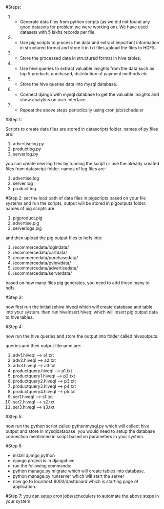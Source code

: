 #Steps:

1. - Generate data files from python scripts (as we did not found any good datasets for problem we were working on). We have used datasets with 5 lakhs records per file.
1. - Use pig scripts to process the data and extract important information in structured format and store it in txt files,upload the files to HDFS.
1. - Store the processed data in structured format in hive tables.
1. - Use hive queries to extract valuable insights from the data such as top 5 products purchased, distribution of payment methods etc.
1. - Store the hive queries data into mysql database.
1. - Connect django with mysql database to get the valuable insights and show analytics on user interface.
1. - Repeat the above steps periodically using cron job/scheduler


#Step 1:

Scripts to create data files are stored in datascripts folder.
names of py files are:
1. advertiselog.py
1. productlog.py
1. serverlog.py

you can create new log files by tunning the script or use the already created files from datascript folder.
names of log files are:
1. advertise.log
1. server.log
1. product.log

#Step 2:
set the load path of data files in pigscripts based on your file systems and run the scripts, output will be stored in pigoutputs folder.
names of pig scripts are:
1. pigproduct.pig
1. advertise.pig
1. serverlogs.pig

and then upload the pig output files to hdfs into:
1. /ecommercedata/logindata/
1. /ecommercedata/cartdata/
1. /ecommercedata/purchasedata/
1. /ecommercedata/pviewdata/
1. /ecommercedata/advertisedata/
1. /ecommercedata/serverdata/

based on how many files pig generates, you need to add those many to hdfs.

#Step 3:

now first run the initialisehive.hiveql which will create database and table into your system.
then run hiveinsert.hiveql which will insert pig output data to hive tables.


#Step 4:

now run the hive queries and store the output into folder called hiveoutputs.

queries and their output filename are:
1. adv1.hiveql  --> a1.txt
1. adv2.hiveql -->  a2.txt
1. adv3.hiveql -->  a3.txt 
1. productquery.hiveql --> p1.txt
1. productquery1.hiveql --> p2.txt
1. productquery2.hiveql --> p3.txt
1. productquery3.hiveql --> p4.txt
1. productquery4.hiveql --> p5.txt
1. ser1.hiveql  --> s1.txt
1. ser2.hiveql -->  s2.txt
1. ser3.hiveql -->  s3.txt

#Step 5:

now run the python script called  pythonmysql.py which will collect hive output and store in mysqldatabase.
you would need to setup the database connection mentioned in script based on parameters in your system.

#Step 6:

- install django,python
- django project is in djangohive
- run the following commands:
- python manage.py migrate which will create tables into database.
- python manage.py runserver which will start the server
- now go to localhost:8000/dashboard  which is starting page of application.

#Step 7:
you can setup cron jobs/schedulers to automate the above steps in your system.

